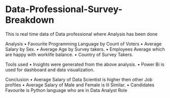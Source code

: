 # Data-Professional-Survey-Breakdown
This is real time data of Data professional where Analysis has been done

Analysis
•	Favourite Programming Language by Count of Voters
•	Average Salary by Sex.
•	Average  Age by Survey takers.
•	Employees Average which are happy with worklife balance.
•	Country of Survey Takers.


Tools used
•	Insights were generated from the above analysis.
•	Power Bi is used for dashboard and data visualization.


Conclusion
•	Average Salary of Data Scientist is higher then other Job profiles
•	Average Salary of Male and Female is lil Similar.
•	Candidates Favourite is Python language who are in Data Analyst Role
